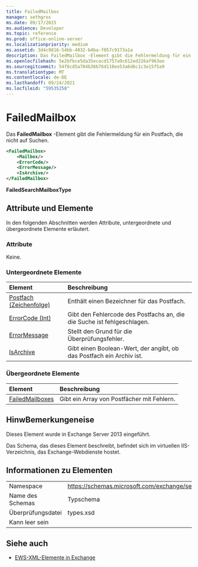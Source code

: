 ```yaml
---
title: FailedMailbox
manager: sethgros
ms.date: 09/17/2015
ms.audience: Developer
ms.topic: reference
ms.prod: office-online-server
ms.localizationpriority: medium
ms.assetid: 3d4c9816-54bb-4932-b4ba-f057c9173a1a
description: Das FailedMailbox -Element gibt die Fehlermeldung für ein Postfach, die nicht auf Suchen.
ms.openlocfilehash: 5e2bfbce5da35ecacd1757a9c612ed226af963ee
ms.sourcegitcommit: 54f6cd5a704b36b76d110ee53a6d6c1c3e15f5a9
ms.translationtype: MT
ms.contentlocale: de-DE
ms.lasthandoff: 09/24/2021
ms.locfileid: "59535258"
---
```

# <a name="failedmailbox"></a>FailedMailbox

Das **FailedMailbox** -Element gibt die Fehlermeldung für ein Postfach, die nicht auf Suchen. 
  
```XML
<FailedMailbox>
    <Mailbox/>
    <ErrorCode/>
    <ErrorMessage/>
    <IsArchive/>
</FailedMailbox>
```

 **FailedSearchMailboxType**
## <a name="attributes-and-elements"></a>Attribute und Elemente

In den folgenden Abschnitten werden Attribute, untergeordnete und übergeordnete Elemente erläutert.
  
### <a name="attributes"></a>Attribute

Keine.
  
### <a name="child-elements"></a>Untergeordnete Elemente

|**Element**|**Beschreibung**|
|:-----|:-----|
|[Postfach (Zeichenfolge)](mailbox-string.md) <br/> |Enthält einen Bezeichner für das Postfach.  <br/> |
|[ErrorCode (Int)](errorcode-int.md) <br/> |Gibt den Fehlercode des Postfachs an, die die Suche ist fehlgeschlagen.  <br/> |
|[ErrorMessage](errormessage.md) <br/> |Stellt den Grund für die Überprüfungsfehler.  <br/> |
|[IsArchive](isarchive.md) <br/> |Gibt einen Boolean-Wert, der angibt, ob das Postfach ein Archiv ist.  <br/> |
   
### <a name="parent-elements"></a>Übergeordnete Elemente

|**Element**|**Beschreibung**|
|:-----|:-----|
|[FailedMailboxes](failedmailboxes.md) <br/> |Gibt ein Array von Postfächer mit Fehlern.  <br/> |
   
## <a name="remarks"></a>HinwBemerkungeneise

Dieses Element wurde in Exchange Server 2013 eingeführt.
  
Das Schema, das dieses Element beschreibt, befindet sich im virtuellen IIS-Verzeichnis, das Exchange-Webdienste hostet.
  
## <a name="element-information"></a>Informationen zu Elementen

|||
|:-----|:-----|
|Namespace  <br/> |https://schemas.microsoft.com/exchange/services/2006/types  <br/> |
|Name des Schemas  <br/> |Typschema  <br/> |
|Überprüfungsdatei  <br/> |types.xsd  <br/> |
|Kann leer sein  <br/> ||
   
## <a name="see-also"></a>Siehe auch



- [EWS-XML-Elemente in Exchange](ews-xml-elements-in-exchange.md)

